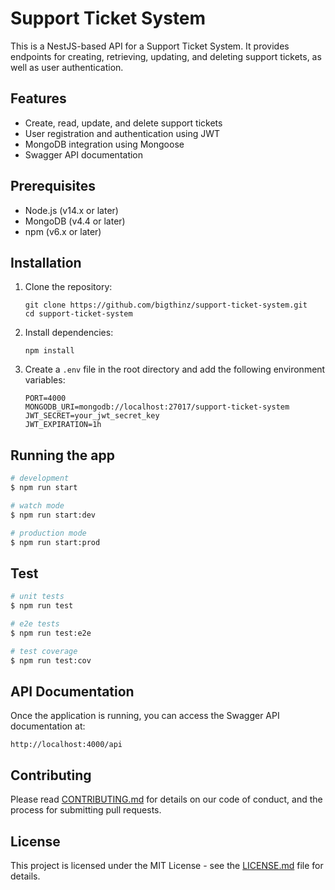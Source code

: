 # Support Ticket System

This is a NestJS-based API for a Support Ticket System. It provides endpoints for creating, retrieving, updating, and deleting support tickets, as well as user authentication.

## Features

- Create, read, update, and delete support tickets
- User registration and authentication using JWT
- MongoDB integration using Mongoose
- Swagger API documentation

## Prerequisites

- Node.js (v14.x or later)
- MongoDB (v4.4 or later)
- npm (v6.x or later)

## Installation

1. Clone the repository:

   ```
   git clone https://github.com/bigthinz/support-ticket-system.git
   cd support-ticket-system
   ```

2. Install dependencies:

   ```
   npm install
   ```

3. Create a `.env` file in the root directory and add the following environment variables:
   ```
   PORT=4000
   MONGODB_URI=mongodb://localhost:27017/support-ticket-system
   JWT_SECRET=your_jwt_secret_key
   JWT_EXPIRATION=1h
   ```

## Running the app

```bash
# development
$ npm run start

# watch mode
$ npm run start:dev

# production mode
$ npm run start:prod
```

## Test

```bash
# unit tests
$ npm run test

# e2e tests
$ npm run test:e2e

# test coverage
$ npm run test:cov
```

## API Documentation

Once the application is running, you can access the Swagger API documentation at:

```
http://localhost:4000/api
```

## Contributing

Please read [CONTRIBUTING.md](CONTRIBUTING.md) for details on our code of conduct, and the process for submitting pull requests.

## License

This project is licensed under the MIT License - see the [LICENSE.md](LICENSE.md) file for details.
